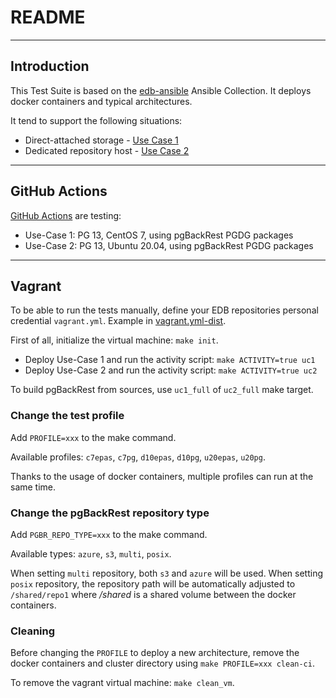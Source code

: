 # README

<!--
(\_/)
( •_•)
/ > 🐘
-->

---

## Introduction

This Test Suite is based on the [edb-ansible](https://github.com/EnterpriseDB/edb-ansible) Ansible Collection. It deploys docker containers and typical architectures.

It tend to support the following situations:
* Direct-attached storage - [Use Case 1](https://www.enterprisedb.com/docs/supported-open-source/pgbackrest/06-use_case_1/)
* Dedicated repository host - [Use Case 2](https://www.enterprisedb.com/docs/supported-open-source/pgbackrest/07-use_case_2)

---

## GitHub Actions

[GitHub Actions](../.github/workflows/main.yml) are testing:
  * Use-Case 1: PG 13, CentOS 7, using pgBackRest PGDG packages
  * Use-Case 2: PG 13, Ubuntu 20.04, using pgBackRest PGDG packages

---

## Vagrant

To be able to run the tests manually, define your EDB repositories personal credential `vagrant.yml`. Example in [vagrant.yml-dist](vagrant.yml-dist).

First of all, initialize the virtual machine: `make init`.

* Deploy Use-Case 1 and run the activity script: `make ACTIVITY=true uc1`
* Deploy Use-Case 2 and run the activity script: `make ACTIVITY=true uc2`

To build pgBackRest from sources, use `uc1_full` of `uc2_full` make target.

### Change the test profile

Add `PROFILE=xxx` to the make command.

Available profiles: `c7epas`, `c7pg`, `d10epas`, `d10pg`, `u20epas`, `u20pg`.

Thanks to the usage of docker containers, multiple profiles can run at the same time.

### Change the pgBackRest repository type

Add `PGBR_REPO_TYPE=xxx` to the make command.

Available types: `azure`, `s3`, `multi`, `posix`.

When setting `multi` repository, both `s3` and `azure` will be used. When setting `posix` repository, the repository path will be automatically adjusted to `/shared/repo1` where */shared* is a shared volume between the docker containers.

### Cleaning

Before changing the `PROFILE` to deploy a new architecture, remove the docker containers and cluster directory using `make PROFILE=xxx clean-ci`.

To remove the vagrant virtual machine: `make clean_vm`.